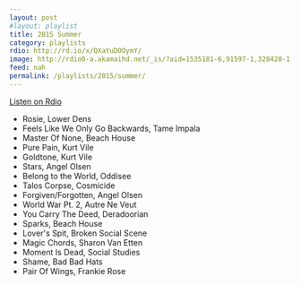 ```yaml
---
layout: post
#layout: playlist
title: 2015 Summer
category: playlists
rdio: http://rd.io/x/QXaYuDOOymY/
image: http://rdio0-a.akamaihd.net/_is/?aid=1535181-6,91597-1,328420-1,1330481-2,1359721-2,1938183-4,2774790-1,2804310-1,3795640-1&w=600&h=600
feed: nah
permalink: /playlists/2015/summer/
---
```


[Listen on Rdio](http://rd.io/x/QXaYuDOOymY/)

* Rosie, Lower Dens
* Feels Like We Only Go Backwards, Tame Impala
* Master Of None, Beach House
* Pure Pain, Kurt Vile
* Goldtone, Kurt Vile
* Stars, Angel Olsen
* Belong to the World, Oddisee
* Talos Corpse, Cosmicide
* Forgiven/Forgotten, Angel Olsen
* World War Pt. 2, Autre Ne Veut
* You Carry The Deed, Deradoorian
* Sparks, Beach House
* Lover's Spit, Broken Social Scene
* Magic Chords, Sharon Van Etten
* Moment Is Dead, Social Studies
* Shame, Bad Bad Hats
* Pair Of Wings, Frankie Rose